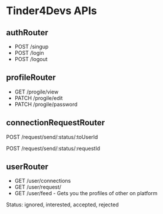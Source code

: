  # Tinder4Devs APIs

## authRouter
 - POST /singup
 - POST /login
 - POST /logout

## profileRouter
 - GET /progile/view
 - PATCH /progile/edit
 - PATCH /progile/password

## connectionRequestRouter
 <!-- - POST /request/send/interested/:toUserId -->
 <!-- - POST /request/send/ignored/:userId -->
 POST /request/send/:status/:toUserId 
 <!-- Handles above routes -->

 <!-- - POST /request/review/accepted/:requestId -->
 <!-- - POST /request/review/rejected/:requestId -->
POST /request/send/:status/:requestId
<!-- Handles its above routes -->

## userRouter
 - GET /user/connections
 - GET /user/request/ 
 - GET /user/feed - Gets you the profiles  of other on platform


  Status: ignored, interested, accepted, rejected